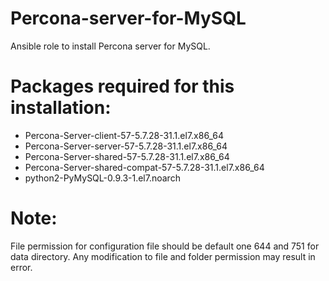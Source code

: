 # Percona-server-for-MySQL
Ansible role to install Percona server for MySQL.

# Packages required for this installation:

* Percona-Server-client-57-5.7.28-31.1.el7.x86_64
* Percona-Server-server-57-5.7.28-31.1.el7.x86_64
* Percona-Server-shared-57-5.7.28-31.1.el7.x86_64
* Percona-Server-shared-compat-57-5.7.28-31.1.el7.x86_64
* python2-PyMySQL-0.9.3-1.el7.noarch

# Note:
File permission for configuration file should be default one 644 and 751 for data directory. Any modification to file and folder permission may result in error.
